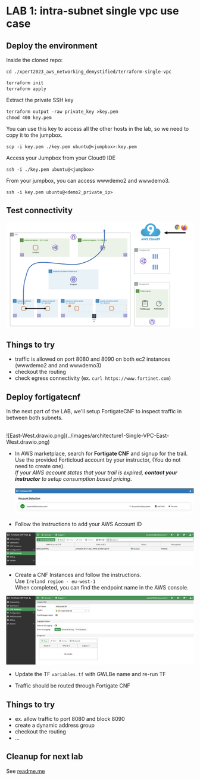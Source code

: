 # LAB 1: intra-subnet single vpc use case

## Deploy the environment
Inside the cloned repo:
```
cd ./xpert2023_aws_networking_demystified/terraform-single-vpc
```
```
terraform init
terraform apply
```
Extract the private SSH key
```
terraform output -raw private_key >key.pem
chmod 400 key.pem
```
You can use this key to access all the other hosts in the lab, so we need to copy it to the jumpbox.
```
scp -i key.pem ./key.pem ubuntu@<jumpbox>:key.pem
```
Access your Jumpbox from your Cloud9 IDE
```
ssh -i ./key.pem ubuntu@<jumpbox>
```
From your jumpbox, you can access wwwdemo2 and wwwdemo3.
```
ssh -i key.pem ubuntu@<demo2_private_ip>
```

## Test connectivity
![Flow Diagram](../images/flow_diagram.png)

## Things to try
- traffic is allowed on port 8080 and 8090 on both ec2 instances (wwwdemo2 and and wwwdemo3)
- checkout the routing
- check egress connectivity (ex. `curl https://www.fortinet.com`)

## Deploy fortigatecnf
In the next part of the LAB, we'll setup FortigateCNF to inspect traffic in between both subnets.

<br>
![East-West.drawio.png](../images/architecture1-Single-VPC-East-West.drawio.png)


- In AWS marketplace, search for **Fortigate CNF** and signup for the trail. <br>
  Use the provided Forticloud account by your instructor, (You do not need to create one).<br>
  *If your AWS account states that your trail is expired, **contact your instructor** to setup consumption based pricing*.<br>
  <br>
![onboarded.png](../images/onboarded.png)

- Follow the instructions to add your AWS Account ID
  
![AWS_account_cft.png](../images/AWS_account_cft.png)

- Create a CNF Instances and follow the instructions.<br>
  Use `Ireland region - eu-west-1`<br>
  When completed, you can find the endpoint name in the AWS console.
  
![add_cnf.png](../images/add_cnf.png)

- Update the TF `variables.tf` with GWLBe name and re-run TF

- Traffic should be routed through Fortigate CNF
  
## Things to try
- ex. allow traffic to port 8080 and block 8090
- create a dynamic address group
- checkout the routing
- ...

## Cleanup for next lab
See [readme.me](../readme.md)


